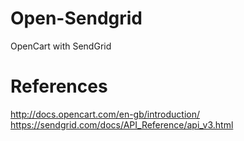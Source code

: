 # Open-Sendgrid
OpenCart with SendGrid

# References

http://docs.opencart.com/en-gb/introduction/
https://sendgrid.com/docs/API_Reference/api_v3.html
